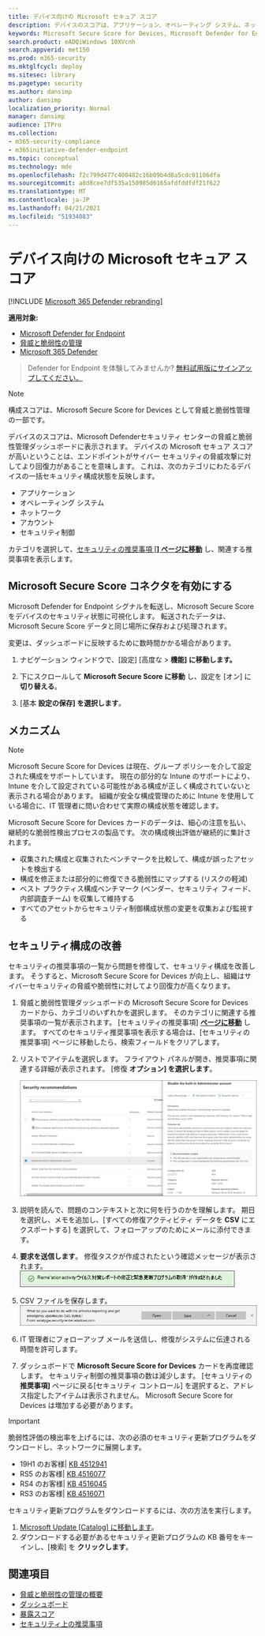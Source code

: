 ```yaml
---
title: デバイス向けの Microsoft セキュア スコア
description: デバイスのスコアは、アプリケーション、オペレーティング システム、ネットワーク、アカウント、およびセキュリティ制御全体にわたるデバイスの一括セキュリティ構成状態を示します。
keywords: Microsoft Secure Score for Devices, Microsoft Defender for Endpoint Microsoft Secure Score for Devices, secure score, configuration score, threat and vulnerability management, security controls, improvement opportunitis, security configuration score over time, security configuration score, baseline
search.product: eADQiWindows 10XVcnh
search.appverid: met150
ms.prod: m365-security
ms.mktglfcycl: deploy
ms.sitesec: library
ms.pagetype: security
ms.author: dansimp
author: dansimp
localization_priority: Normal
manager: dansimp
audience: ITPro
ms.collection:
- m365-security-compliance
- m365initiative-defender-endpoint
ms.topic: conceptual
ms.technology: mde
ms.openlocfilehash: f2c799d477c400482c16b09b4d8a5cdc01106dfa
ms.sourcegitcommit: a8d8cee7df535a150985d6165afdfddfdf21f622
ms.translationtype: MT
ms.contentlocale: ja-JP
ms.lasthandoff: 04/21/2021
ms.locfileid: "51934083"
---
```

# <a name="microsoft-secure-score-for-devices"></a>デバイス向けの Microsoft セキュア スコア

[!INCLUDE [Microsoft 365 Defender rebranding](../../includes/microsoft-defender.md)]

**適用対象:**

- [Microsoft Defender for Endpoint](https://go.microsoft.com/fwlink/?linkid=2154037)
- [脅威と脆弱性の管理](next-gen-threat-and-vuln-mgt.md)
- [Microsoft 365 Defender](https://go.microsoft.com/fwlink/?linkid=2118804)

> Defender for Endpoint を体験してみませんか? [無料試用版にサインアップしてください。](https://www.microsoft.com/microsoft-365/windows/microsoft-defender-atp?ocid=docs-wdatp-pullalerts-abovefoldlink) 


>[!NOTE]
> 構成スコアは、Microsoft Secure Score for Devices として脅威と脆弱性管理の一部です。

デバイスのスコアは、Microsoft Defender[](tvm-dashboard-insights.md)セキュリティ センターの脅威と脆弱性管理ダッシュボードに表示されます。 デバイスの Microsoft セキュア スコアが高いということは、エンドポイントがサイバー セキュリティの脅威攻撃に対してより回復力があることを意味します。 これは、次のカテゴリにわたるデバイスの一括セキュリティ構成状態を反映します。

- アプリケーション
- オペレーティング システム
- ネットワーク
- アカウント
- セキュリティ制御

カテゴリを選択して、[セキュリティの推奨事項 [**] ページに移動**](tvm-security-recommendation.md) し、関連する推奨事項を表示します。

## <a name="turn-on-the-microsoft-secure-score-connector"></a>Microsoft Secure Score コネクタを有効にする

Microsoft Defender for Endpoint シグナルを転送し、Microsoft Secure Score をデバイスのセキュリティ状態に可視化します。 転送されたデータは、Microsoft Secure Score データと同じ場所に保存および処理されます。

変更は、ダッシュボードに反映するために数時間かかる場合があります。

1. ナビゲーション ウィンドウで、[設定] [高度な  >  **機能] に移動します。** 

2. 下にスクロールして **Microsoft Secure Score に移動** し、設定を [オン] に **切り替える**。

3. [基本 **設定の保存] を選択します**。

## <a name="how-it-works"></a>メカニズム

>[!NOTE]
> Microsoft Secure Score for Devices は現在、グループ ポリシーを介して設定された構成をサポートしています。 現在の部分的な Intune のサポートにより、Intune を介して設定されている可能性がある構成が正しく構成されていないと表示される場合があります。 組織が安全な構成管理のために Intune を使用している場合に、IT 管理者に問い合わせて実際の構成状態を確認します。

Microsoft Secure Score for Devices カードのデータは、細心の注意を払い、継続的な脆弱性検出プロセスの製品です。 次の構成検出評価が継続的に集計されます。

- 収集された構成と収集されたベンチマークを比較して、構成が誤ったアセットを検出する
- 構成を修正または部分的に修復できる脆弱性にマップする (リスクの軽減)
- ベスト プラクティス構成ベンチマーク (ベンダー、セキュリティ フィード、内部調査チーム) を収集して維持する
- すべてのアセットからセキュリティ制御構成状態の変更を収集および監視する

## <a name="improve-your-security-configuration"></a>セキュリティ構成の改善

セキュリティの推奨事項の一覧から問題を修復して、セキュリティ構成を改善します。 そうすると、Microsoft Secure Score for Devices が向上し、組織はサイバーセキュリティの脅威や脆弱性に対してより回復力が高くなります。

1. 脅威と脆弱性管理ダッシュボードの Microsoft Secure Score for Devices カードから、カテゴリのいずれかを選択します。 そのカテゴリに関連する推奨事項の一覧が表示されます。 [セキュリティの推奨事項] [**ページに移動**](tvm-security-recommendation.md) します。 すべてのセキュリティ推奨事項を表示する場合は、[セキュリティの推奨事項] ページに移動したら、検索フィールドをクリアします。

2. リストでアイテムを選択します。 フライアウト パネルが開き、推奨事項に関連する詳細が表示されます。 [修復 **オプション] を選択します**。

   ![セキュリティ制御関連のセキュリティ推奨事項](images/tvm_security_controls.png)

3. 説明を読んで、問題のコンテキストと次に何を行うのかを理解します。 期日を選択し、メモを追加し、[すべての修復アクティビティ データを **CSV** にエクスポートする] を選択して、フォローアップのためにメールに添付できます。

4. **要求を送信します**。 修復タスクが作成されたという確認メッセージが表示されます。
   ![修復タスクの作成確認](images/tvm_remediation_task_created.png)

5. CSV ファイルを保存します。
   ![csv ファイルを保存する](images/tvm_save_csv_file.png)

6. IT 管理者にフォローアップ メールを送信し、修復がシステムに伝達される時間を許可します。

7. ダッシュボードで **Microsoft Secure Score for Devices** カードを再度確認します。 セキュリティ制御の推奨事項の数は減少します。 [セキュリティの **推奨事項]** ページに戻る[セキュリティ コントロール] を選択すると、アドレス指定したアイテムは表示されません。 Microsoft Secure Score for Devices は増加する必要があります。

>[!IMPORTANT]
>脆弱性評価の検出率を上げるには、次の必須のセキュリティ更新プログラムをダウンロードし、ネットワークに展開します。
>- 19H1 のお客様| [KB 4512941](https://support.microsoft.com/help/4512941/windows-10-update-kb4512941)
>- RS5 のお客様| [KB 4516077](https://support.microsoft.com/help/4516077/windows-10-update-kb4516077)
>- RS4 のお客様| [KB 4516045](https://support.microsoft.com/help/4516045/windows-10-update-kb4516045)
>- RS3 のお客様| [KB 4516071](https://support.microsoft.com/help/4516071/windows-10-update-kb4516071)
>
>セキュリティ更新プログラムをダウンロードするには、次の方法を実行します。
>1. [Microsoft Update [Catalog] に移動します](https://www.catalog.update.microsoft.com/home.aspx)。
>2. ダウンロードする必要があるセキュリティ更新プログラムの KB 番号をキーインし、[検索] を **クリックします**。  

## <a name="related-topics"></a>関連項目

- [脅威と脆弱性の管理の概要](next-gen-threat-and-vuln-mgt.md)
- [ダッシュボード](tvm-dashboard-insights.md)
- [暴露スコア](tvm-exposure-score.md)
- [セキュリティ上の推奨事項](tvm-security-recommendation.md)
